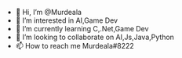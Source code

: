 - 👋 Hi, I’m @Murdeala
- 👀 I’m interested in AI,Game Dev
- 🌱 I’m currently learning C,.Net,Game Dev
- 💞️ I’m looking to collaborate on AI,Js,Java,Python
- 📫 How to reach me Murdeala#8222

<!---
Murdeala/Murdeala is a ✨ special ✨ repository because its `README.md` (this file) appears on your GitHub profile.
You can click the Preview link to take a look at your changes.
--->
